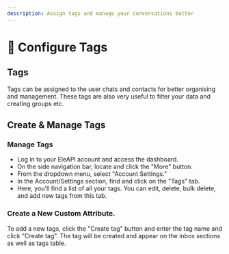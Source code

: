 ```yaml
---
description: Assign tags and manage your conversations better
---
```


# 📖 Configure Tags

## Tags

Tags can be assigned to the user chats and contacts for better organising and management. These tags are also very useful to filter your data and creating groups etc.

## Create & Manage Tags

### **Manage Tags**

* Log in to your EleAPI account and access the dashboard.
* On the side navigation bar, locate and click the "More" button.
* From the dropdown menu, select "Account Settings."
* In the Account/Settings section, find and click on the "Tags" tab.
* Here, you'll find a list of all your tags. You can edit, delete, bulk delete, and add new tags from this tab.

### **Create a New Custom Attribute.**

To add a new tags, click the "Create tag" button and enter the tag name and click "Create tag". The tag will be created and appear on the inbox sections as well as tags table.

<figure><img src="../../../.gitbook/assets/1 – 96.png" alt=""><figcaption></figcaption></figure>
